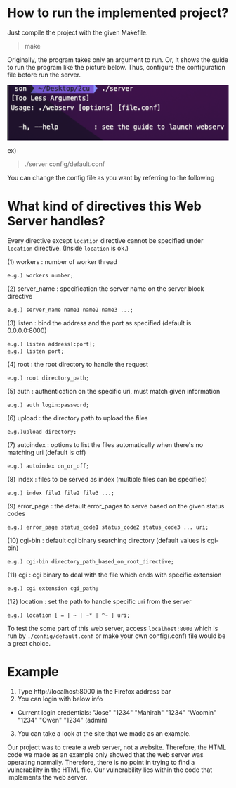 # How to run the implemented project?

Just compile the project with the given Makefile.
> make

Originally, the program takes only an argument to run. Or, it shows the guide to run the program like the picture below. Thus, configure the configuration file before run the server.

<div style="display:flex" align="center">
    <img src="howtouse.png" alt="1" width="800"/>
</div>

ex)
> ./server config/default.conf

You can change the config file as you want by referring to the following

# What kind of directives this Web Server handles?

Every directive except `location` directive cannot be specified under `location` directive. (Inside `location` is ok.)

(1) workers : number of worker thread

    e.g.) workers number;

(2) server_name : specification the server name on the server block directive

    e.g.) server_name name1 name2 name3 ...;

(3) listen : bind the address and the port as specified (default is 0.0.0.0:8000)

    e.g.) listen address[:port];
    e.g.) listen port;

(4) root : the root directory to handle the request

    e.g.) root directory_path;

(5) auth : authentication on the specific uri, must match given information

    e.g.) auth login:password;

(6) upload : the directory path to upload the files

    e.g.)upload directory;

(7) autoindex : options to list the files automatically when there's no matching uri (default is off)

    e.g.) autoindex on_or_off;

(8) index : files to be served as index (multiple files can be specified)

    e.g.) index file1 file2 file3 ...;

(9) error_page : the default error_pages to serve based on the given status codes

    e.g.) error_page status_code1 status_code2 status_code3 ... uri;

(10) cgi-bin : default cgi binary searching directory (default values is cgi-bin)

    e.g.) cgi-bin directory_path_based_on_root_directive;

(11) cgi : cgi binary to deal with the file which ends with specific extension

    e.g.) cgi extension cgi_path;

(12) location : set the path to handle specific uri from the server

    e.g.) location [ = | ~ | ~* | ^~ ] uri;

To test the some part of this web server, access `localhost:8000` which is run by `./config/default.conf` or make your own config(.conf) file would be a great choice.

# Example
1. Type http://localhost:8000 in the Firefox address bar
2. You can login with below info
- Current login credentials:
    "Jose" "1234"
    "Mahirah" "1234"
    "Woomin" "1234"
    "Owen" "1234" (admin)
3. You can take a look at the site that we made as an example.

Our project was to create a web server, not a website. Therefore, the HTML code we made as an example only showed that the web server was operating normally. Therefore, there is no point in trying to find a vulnerability in the HTML file. Our vulnerability lies within the code that implements the web server.
